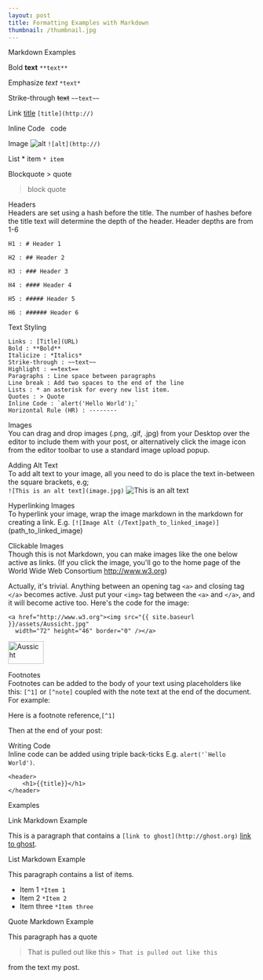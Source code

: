 ```yaml
---
layout: post
title: Formatting Examples with Markdown
thumbnail: /thumbnail.jpg
---
```



Markdown Examples

Bold 	**text** `**text**` 	

Emphasize 	*text*  `*text*` 	

Strike-through 	~~text~~ 	`~~text~~` 	

Link 	[title](http://) `[title](http://)` 	

Inline Code  ` `code` `

Image 	![alt](http://)   `![alt](http://)` 	

List 	* item 	`* item` 	

Blockquote 	 > quote
> block quote   	

Headers  
Headers are set using a hash before the title. The number of hashes before the title text will determine the depth of the header. Header depths are from 1-6

    H1 : # Header 1

    H2 : ## Header 2

    H3 : ### Header 3

    H4 : #### Header 4

    H5 : ##### Header 5

    H6 : ###### Header 6

Text Styling

    Links : [Title](URL)
    Bold : **Bold**
    Italicize : *Italics*
    Strike-through : ~~text~~
    Highlight : ==text==
    Paragraphs : Line space between paragraphs
    Line break : Add two spaces to the end of the line
    Lists : * an asterisk for every new list item.
    Quotes : > Quote
    Inline Code : `alert('Hello World');`
    Horizontal Rule (HR) : --------

Images  
You can drag and drop images (.png, .gif, .jpg) from your Desktop over the editor to include them with your post, or alternatively click the image icon from the editor toolbar to use a standard image upload popup. 

Adding Alt Text  
To add alt text to your image, all you need to do is place the text in-between the square brackets, e.g;  
`![This is an alt text](image.jpg)`
 ![This is an alt text]()

Hyperlinking Images  
To hyperlink your image, wrap the image markdown in the markdown for creating a link. E.g. `[![Image Alt (/Text]path_to_linked_image)]` (path_to_linked_image)

Clickable Images  
Though this is not Markdown, you can make images like the one below active as links. (If you click the image, you'll go to the home page of the World Wide Web Consortium http://www.w3.org) 

Actually, it's trivial. Anything between an  opening tag `<a>` and closing tag `</a>` becomes active. Just put your `<img>` tag between the `<a>` and `</a>`, and it will become active too. Here's the code for the image:

    <a href="http://www.w3.org"><img src="{{ site.baseurl }}/assets/Aussicht.jpg"
      width="72" height="46" border="0" /></a>


<a href="http://www.w3.org"><img src="{{ site.baseurl }}/assets/Aussicht.jpg"
  alt="Aussicht"
  width="72" height="46" border="0" /></a>

Footnotes  
Footnotes can be added to the body of your text using placeholders like this: `[^1]` or `[^note]` coupled with the note text at the end of the document. For example:

Here is a footnote reference,`[^1]`

Then at the end of your post:

[^1]: Here is the footnote.
1 Here is a footnote reference,

Writing Code  
Inline code can be added using triple back-ticks E.g. ```alert('`Hello World')```.


```
<header>
    <h1>{{title}}</h1>
</header>
```

Examples

Link Markdown Example

This is a paragraph that contains a `[link to ghost](http://ghost.org)` [link to ghost](http://ghost.org).

List Markdown Example

This paragraph contains a list of items.

* Item 1 `*Item 1`
* Item 2 `*Item 2`
* Item three `*Item three`

Quote Markdown Example

This paragraph has a quote

> That is pulled out like this  `> That is pulled out like this`

from the text my post.